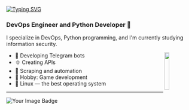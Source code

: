 
[![Typing SVG](https://readme-typing-svg.demolab.com?font=Fira+Code&weight=500&size=22&pause=1000&color=2CF774&width=435&lines=Welcome+to+my+corner)](https://git.io/typing-svg)

### DevOps Engineer and Python Developer 🧩

I specialize in DevOps, Python programming, and I'm currently studying information security.

<img width="16%" align="right" src="https://media.tenor.com/uPKBSSYU8BcAAAAi/computer-pixel.gif"/>

- 🥒 Developing Telegram bots
- 🫑 Creating APIs
- 🧃 Scraping and automation
- 🍏 Hobby: Game development
- 💚 Linux — the best operating system

---

<img src="https://tryhackme-badges.s3.amazonaws.com/j3ywin.png" alt="Your Image Badge" />

